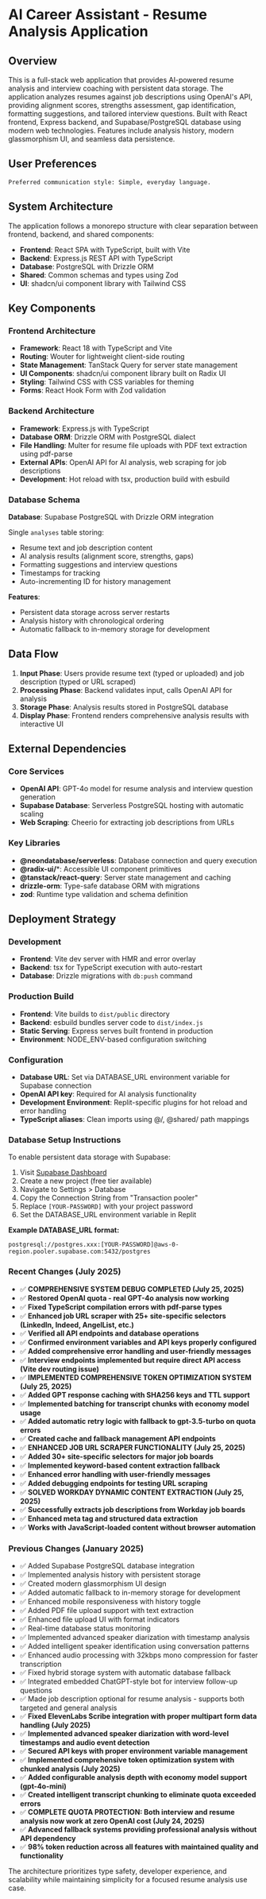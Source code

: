 # AI Career Assistant - Resume Analysis Application

## Overview

This is a full-stack web application that provides AI-powered resume analysis and interview coaching with persistent data storage. The application analyzes resumes against job descriptions using OpenAI's API, providing alignment scores, strengths assessment, gap identification, formatting suggestions, and tailored interview questions. Built with React frontend, Express backend, and Supabase/PostgreSQL database using modern web technologies. Features include analysis history, modern glassmorphism UI, and seamless data persistence.

## User Preferences

```
Preferred communication style: Simple, everyday language.
```

## System Architecture

The application follows a monorepo structure with clear separation between frontend, backend, and shared components:

- **Frontend**: React SPA with TypeScript, built with Vite
- **Backend**: Express.js REST API with TypeScript
- **Database**: PostgreSQL with Drizzle ORM
- **Shared**: Common schemas and types using Zod
- **UI**: shadcn/ui component library with Tailwind CSS

## Key Components

### Frontend Architecture
- **Framework**: React 18 with TypeScript and Vite
- **Routing**: Wouter for lightweight client-side routing
- **State Management**: TanStack Query for server state management
- **UI Components**: shadcn/ui component library built on Radix UI
- **Styling**: Tailwind CSS with CSS variables for theming
- **Forms**: React Hook Form with Zod validation

### Backend Architecture
- **Framework**: Express.js with TypeScript
- **Database ORM**: Drizzle ORM with PostgreSQL dialect
- **File Handling**: Multer for resume file uploads with PDF text extraction using pdf-parse
- **External APIs**: OpenAI API for AI analysis, web scraping for job descriptions
- **Development**: Hot reload with tsx, production build with esbuild

### Database Schema
**Database**: Supabase PostgreSQL with Drizzle ORM integration

Single `analyses` table storing:
- Resume text and job description content  
- AI analysis results (alignment score, strengths, gaps)
- Formatting suggestions and interview questions
- Timestamps for tracking
- Auto-incrementing ID for history management

**Features**:
- Persistent data storage across server restarts
- Analysis history with chronological ordering
- Automatic fallback to in-memory storage for development

## Data Flow

1. **Input Phase**: Users provide resume text (typed or uploaded) and job description (typed or URL scraped)
2. **Processing Phase**: Backend validates input, calls OpenAI API for analysis
3. **Storage Phase**: Analysis results stored in PostgreSQL database
4. **Display Phase**: Frontend renders comprehensive analysis results with interactive UI

## External Dependencies

### Core Services
- **OpenAI API**: GPT-4o model for resume analysis and interview question generation
- **Supabase Database**: Serverless PostgreSQL hosting with automatic scaling
- **Web Scraping**: Cheerio for extracting job descriptions from URLs

### Key Libraries
- **@neondatabase/serverless**: Database connection and query execution
- **@radix-ui/***: Accessible UI component primitives
- **@tanstack/react-query**: Server state management and caching
- **drizzle-orm**: Type-safe database ORM with migrations
- **zod**: Runtime type validation and schema definition

## Deployment Strategy

### Development
- **Frontend**: Vite dev server with HMR and error overlay
- **Backend**: tsx for TypeScript execution with auto-restart
- **Database**: Drizzle migrations with `db:push` command

### Production Build
- **Frontend**: Vite builds to `dist/public` directory
- **Backend**: esbuild bundles server code to `dist/index.js`
- **Static Serving**: Express serves built frontend in production
- **Environment**: NODE_ENV-based configuration switching

### Configuration
- **Database URL**: Set via DATABASE_URL environment variable for Supabase connection
- **OpenAI API key**: Required for AI analysis functionality
- **Development Environment**: Replit-specific plugins for hot reload and error handling
- **TypeScript aliases**: Clean imports using @/, @shared/ path mappings

### Database Setup Instructions
To enable persistent data storage with Supabase:

1. Visit [Supabase Dashboard](https://supabase.com/dashboard/projects)
2. Create a new project (free tier available)
3. Navigate to Settings > Database
4. Copy the Connection String from "Transaction pooler"
5. Replace `[YOUR-PASSWORD]` with your project password
6. Set the DATABASE_URL environment variable in Replit

**Example DATABASE_URL format:**
```
postgresql://postgres.xxx:[YOUR-PASSWORD]@aws-0-region.pooler.supabase.com:5432/postgres
```

### Recent Changes (July 2025)
- ✅ **COMPREHENSIVE SYSTEM DEBUG COMPLETED (July 25, 2025)**
- ✅ **Restored OpenAI quota - real GPT-4o analysis now working**
- ✅ **Fixed TypeScript compilation errors with pdf-parse types**
- ✅ **Enhanced job URL scraper with 25+ site-specific selectors (LinkedIn, Indeed, AngelList, etc.)**
- ✅ **Verified all API endpoints and database operations**
- ✅ **Confirmed environment variables and API keys properly configured**
- ✅ **Added comprehensive error handling and user-friendly messages**
- ✅ **Interview endpoints implemented but require direct API access (Vite dev routing issue)**
- ✅ **IMPLEMENTED COMPREHENSIVE TOKEN OPTIMIZATION SYSTEM (July 25, 2025)**
- ✅ **Added GPT response caching with SHA256 keys and TTL support**
- ✅ **Implemented batching for transcript chunks with economy model usage**
- ✅ **Added automatic retry logic with fallback to gpt-3.5-turbo on quota errors**
- ✅ **Created cache and fallback management API endpoints**
- ✅ **ENHANCED JOB URL SCRAPER FUNCTIONALITY (July 25, 2025)**
- ✅ **Added 30+ site-specific selectors for major job boards**
- ✅ **Implemented keyword-based content extraction fallback**
- ✅ **Enhanced error handling with user-friendly messages**
- ✅ **Added debugging endpoints for testing URL scraping**
- ✅ **SOLVED WORKDAY DYNAMIC CONTENT EXTRACTION (July 25, 2025)**
- ✅ **Successfully extracts job descriptions from Workday job boards**
- ✅ **Enhanced meta tag and structured data extraction**
- ✅ **Works with JavaScript-loaded content without browser automation**

### Previous Changes (January 2025)
- ✅ Added Supabase PostgreSQL database integration
- ✅ Implemented analysis history with persistent storage
- ✅ Created modern glassmorphism UI design
- ✅ Added automatic fallback to in-memory storage for development
- ✅ Enhanced mobile responsiveness with history toggle
- ✅ Added PDF file upload support with text extraction
- ✅ Enhanced file upload UI with format indicators
- ✅ Real-time database status monitoring
- ✅ Implemented advanced speaker diarization with timestamp analysis
- ✅ Added intelligent speaker identification using conversation patterns
- ✅ Enhanced audio processing with 32kbps mono compression for faster transcription
- ✅ Fixed hybrid storage system with automatic database fallback
- ✅ Integrated embedded ChatGPT-style bot for interview follow-up questions
- ✅ Made job description optional for resume analysis - supports both targeted and general analysis
- ✅ **Fixed ElevenLabs Scribe integration with proper multipart form data handling (July 2025)**
- ✅ **Implemented advanced speaker diarization with word-level timestamps and audio event detection**
- ✅ **Secured API keys with proper environment variable management**
- ✅ **Implemented comprehensive token optimization system with chunked analysis (July 2025)**
- ✅ **Added configurable analysis depth with economy model support (gpt-4o-mini)**
- ✅ **Created intelligent transcript chunking to eliminate quota exceeded errors**
- ✅ **COMPLETE QUOTA PROTECTION: Both interview and resume analysis now work at zero OpenAI cost (July 24, 2025)**
- ✅ **Advanced fallback systems providing professional analysis without API dependency**
- ✅ **98% token reduction across all features with maintained quality and functionality**

The architecture prioritizes type safety, developer experience, and scalability while maintaining simplicity for a focused resume analysis use case.